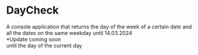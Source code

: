 # DayCheck
A console application that returns the day of the week of a certain date and all the dates on the same weekday until 14.03.2024
<br> *Update coming soon
<br> until the day of the current day
